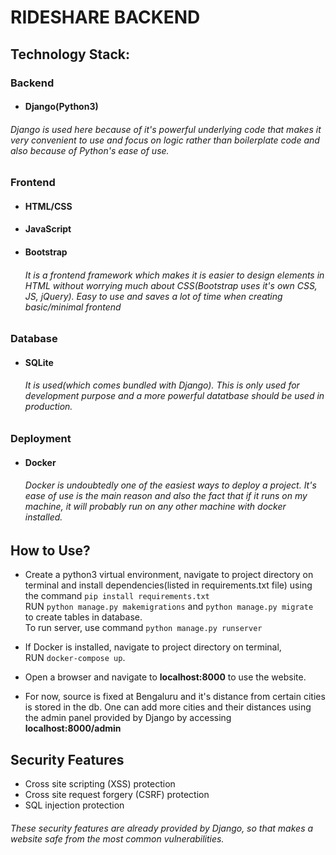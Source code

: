 # RIDESHARE BACKEND

## Technology Stack:
### Backend
* #### Django(Python3)
###### Django is used here because of it's powerful underlying code that makes it very convenient to use and focus on logic rather than boilerplate code and also because of Python's ease of use.

### Frontend
* #### HTML/CSS
* #### JavaScript
* #### Bootstrap
  ###### It is a frontend framework which makes it is easier to design elements in HTML without worrying much about CSS(Bootstrap uses it's own CSS, JS, jQuery). Easy to use and saves a lot of time when creating basic/minimal frontend

### Database
* #### SQLite
  ###### It is used(which comes bundled with Django). This is only used for development purpose and a more powerful datatbase should be used in production.

### Deployment
* #### Docker
  ###### Docker is undoubtedly one of the easiest ways to deploy a project. It's ease of use is the main reason and also the fact that if it runs on my machine, it will probably run on any other machine with docker installed.

## How to Use?
* Create a python3 virtual environment, navigate to project directory on terminal and install dependencies(listed in requirements.txt file) using the command
  `pip install requirements.txt` <br>
  RUN `python manage.py makemigrations` and `python manage.py migrate` <br>to create tables in database. <br>
  To run server, use command `python manage.py runserver`

* If Docker is installed, navigate to project directory on terminal,<br> RUN `docker-compose up`.

* Open a browser and navigate to <b>localhost:8000</b> to use the website.

* For now, source is fixed at Bengaluru and it's distance from certain cities is stored in the db. One can add more cities and their distances using the admin panel provided by Django by accessing <b>localhost:8000/admin</b>

## Security Features
* Cross site scripting (XSS) protection
* Cross site request forgery (CSRF) protection
* SQL injection protection

###### These security features are already provided by Django, so that makes a website safe from the most common vulnerabilities.
